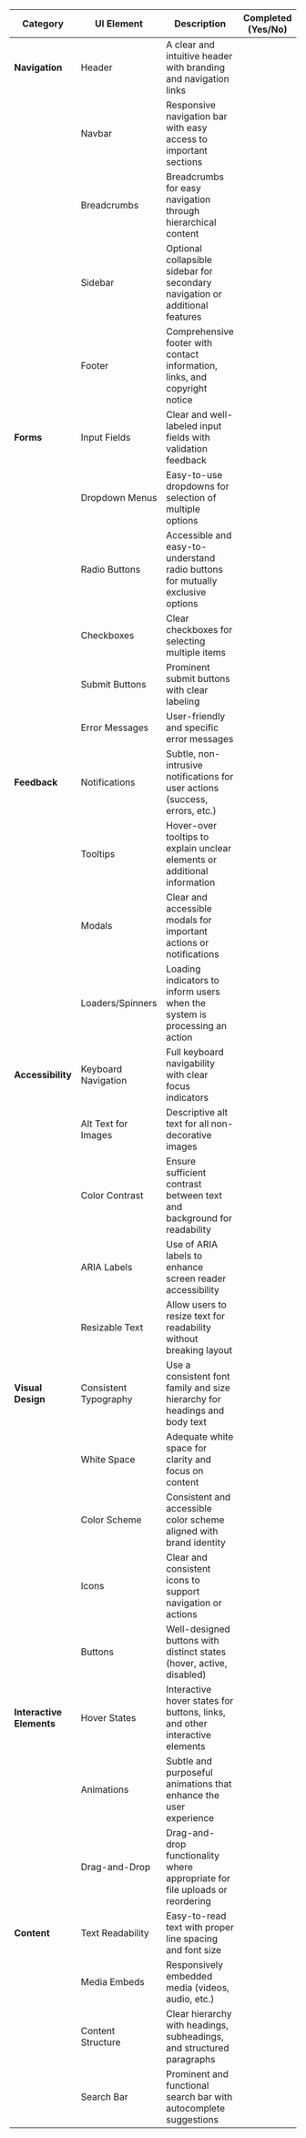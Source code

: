 | **Category**        | **UI Element**                        | **Description**                                                                 | **Completed (Yes/No)** |
|---------------------|---------------------------------------|---------------------------------------------------------------------------------|------------------------|
| **Navigation**       | Header                                | A clear and intuitive header with branding and navigation links                  |                        |
|                     | Navbar                                | Responsive navigation bar with easy access to important sections                 |                        |
|                     | Breadcrumbs                           | Breadcrumbs for easy navigation through hierarchical content                     |                        |
|                     | Sidebar                               | Optional collapsible sidebar for secondary navigation or additional features     |                        |
|                     | Footer                                | Comprehensive footer with contact information, links, and copyright notice       |                        |
| **Forms**            | Input Fields                          | Clear and well-labeled input fields with validation feedback                     |                        |
|                     | Dropdown Menus                        | Easy-to-use dropdowns for selection of multiple options                          |                        |
|                     | Radio Buttons                         | Accessible and easy-to-understand radio buttons for mutually exclusive options   |                        |
|                     | Checkboxes                            | Clear checkboxes for selecting multiple items                                    |                        |
|                     | Submit Buttons                        | Prominent submit buttons with clear labeling                                     |                        |
|                     | Error Messages                        | User-friendly and specific error messages                                       |                        |
| **Feedback**         | Notifications                         | Subtle, non-intrusive notifications for user actions (success, errors, etc.)     |                        |
|                     | Tooltips                              | Hover-over tooltips to explain unclear elements or additional information        |                        |
|                     | Modals                                | Clear and accessible modals for important actions or notifications               |                        |
|                     | Loaders/Spinners                      | Loading indicators to inform users when the system is processing an action       |                        |
| **Accessibility**    | Keyboard Navigation                   | Full keyboard navigability with clear focus indicators                           |                        |
|                     | Alt Text for Images                   | Descriptive alt text for all non-decorative images                               |                        |
|                     | Color Contrast                        | Ensure sufficient contrast between text and background for readability           |                        |
|                     | ARIA Labels                           | Use of ARIA labels to enhance screen reader accessibility                        |                        |
|                     | Resizable Text                        | Allow users to resize text for readability without breaking layout               |                        |
| **Visual Design**    | Consistent Typography                 | Use a consistent font family and size hierarchy for headings and body text       |                        |
|                     | White Space                           | Adequate white space for clarity and focus on content                            |                        |
|                     | Color Scheme                          | Consistent and accessible color scheme aligned with brand identity               |                        |
|                     | Icons                                 | Clear and consistent icons to support navigation or actions                      |                        |
|                     | Buttons                               | Well-designed buttons with distinct states (hover, active, disabled)             |                        |
| **Interactive Elements** | Hover States                      | Interactive hover states for buttons, links, and other interactive elements      |                        |
|                     | Animations                            | Subtle and purposeful animations that enhance the user experience                |                        |
|                     | Drag-and-Drop                         | Drag-and-drop functionality where appropriate for file uploads or reordering     |                        |
| **Content**          | Text Readability                      | Easy-to-read text with proper line spacing and font size                         |                        |
|                     | Media Embeds                          | Responsively embedded media (videos, audio, etc.)                                |                        |
|                     | Content Structure                     | Clear hierarchy with headings, subheadings, and structured paragraphs            |                        |
|                     | Search Bar                            | Prominent and functional search bar with autocomplete suggestions                |                        |
